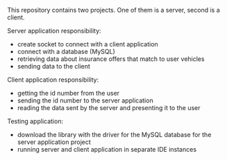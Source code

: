 This repository contains two projects. One of them is a server, second is a client.

Server application responsibility:
- create socket to connect with a client application
- connect with a database (MySQL)
- retrieving data about insurance offers that match to user vehicles
- sending data to the client

Client application responsibility:
- getting the id number from the user
- sending the id number to the server application
- reading the data sent by the server and presenting it to the user

Testing application:
- download the library with the driver for the MySQL database for the server application project
- running server and client application in separate IDE instances
